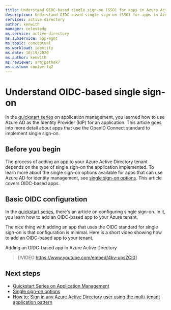 ```yaml
---
title: Understand OIDC-based single sign-on (SSO) for apps in Azure Active Directory
description: Understand OIDC-based single sign-on (SSO) for apps in Azure Active Directory.
services: active-directory
author: kenwith
manager: celestedg
ms.service: active-directory
ms.subservice: app-mgmt
ms.topic: conceptual
ms.workload: identity
ms.date: 10/19/2020
ms.author: kenwith
ms.reviewer: arajpathak7
ms.custom: contperfq2
---
```


# Understand OIDC-based single sign-on
In the [quickstart series](view-applications-portal.md) on application management, you learned how to use Azure AD as the Identity Provider (IdP) for an application. This article goes into more detail about apps that use the OpenID Connect standard to implement single sign-on. 

## Before you begin
The process of adding an app to your Azure Active Directory tenant depends on the type of single sign-on the application implemented. To learn more about the single sign-on options available for apps that can use Azure AD for identity management, see [single sign-on options](sso-options.md). This article covers OIDC-based apps.


## Basic OIDC configuration
In the [quickstart series](add-application-portal-setup-oidc-sso.md), there's an article on configuring single sign-on. In it, you learn how to add an OIDC-based app to your Azure tenant.

The nice thing with adding an app that uses the OIDC standard for single sign-on is that configuration is minimal. Here is a short video showing how to add an OIDC-based app to your tenant.

Adding an OIDC-based app in Azure Active Directory

> [!VIDEO https://www.youtube.com/embed/4kv-upsZCI0]

## Next steps

- [Quickstart Series on Application Management](add-application-portal-setup-oidc-sso.md)
- [Single sign-on options](sso-options.md)
- [How to: Sign in any Azure Active Directory user using the multi-tenant application pattern](../develop/howto-convert-app-to-be-multi-tenant.md)